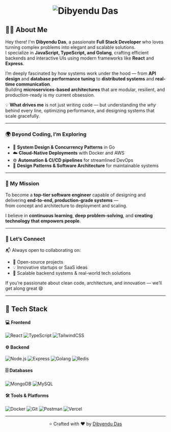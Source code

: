 <!-- Animated Dark Themed GitHub Profile README for Dibyendu Das -->

<h1 align="center">
  <img src="https://readme-typing-svg.demolab.com?font=Fira+Code&pause=1000&center=true&vCenter=true&width=435&lines=Hey+there!+👋;I'm+Dibyendu+Das!;Full+Stack+Developer+%7C+MERN+%7C+Go+%7C+Microservices" alt="Dibyendu Das" />
</h1>



## 🧑‍💻 About Me  

Hey there! I'm **Dibyendu Das**, a passionate **Full Stack Developer** who loves turning complex problems into elegant and scalable solutions.  
I specialize in **JavaScript, TypeScript, and Golang**, crafting efficient backends and interactive UIs using modern frameworks like **React** and **Express**.  

I’m deeply fascinated by how systems work under the hood — from **API design** and **database performance tuning** to **distributed systems** and **real-time communication**.  
Building **microservices-based architectures** that are modular, resilient, and production-ready is my current obsession.  

💡 **What drives me** is not just writing code — but understanding the *why* behind every line, optimizing performance, and designing systems that scale gracefully.  

---

### 🌍 Beyond Coding, I’m Exploring

- 🧠 **System Design & Concurrency Patterns** in Go  
- ☁️ **Cloud-Native Deployments** with Docker and AWS  
- ⚙️ **Automation & CI/CD pipelines** for streamlined DevOps  
- 🧩 **Design Patterns & Software Architecture** for maintainable systems  

---

### 🎯 My Mission

To become a **top-tier software engineer** capable of designing and delivering **end-to-end, production-grade systems** —  
from concept and architecture to deployment and scaling.  

I believe in **continuous learning**, **deep problem-solving**, and **creating technology that empowers people**.  

---

### 🤝 Let’s Connect

📬 Always open to collaborating on:  
- 🚀 Open-source projects  
- 💡 Innovative startups or SaaS ideas  
- 🧩 Scalable backend systems & real-world tech solutions  

If you’re passionate about clean code, architecture, and innovation — we’ll get along great 😄
 


---

## 🧰 Tech Stack

#### 💻 Frontend
![React](https://img.shields.io/badge/React-20232A?style=for-the-badge&logo=react&logoColor=61DAFB)
![TypeScript](https://img.shields.io/badge/TypeScript-007ACC?style=for-the-badge&logo=typescript&logoColor=white)
![TailwindCSS](https://img.shields.io/badge/TailwindCSS-38B2AC?style=for-the-badge&logo=tailwind-css&logoColor=white)

#### ⚙️ Backend
![Node.js](https://img.shields.io/badge/Node.js-339933?style=for-the-badge&logo=node-dot-js&logoColor=white)
![Express](https://img.shields.io/badge/Express.js-000000?style=for-the-badge&logo=express&logoColor=white)
![Golang](https://img.shields.io/badge/Golang-00ADD8?style=for-the-badge&logo=go&logoColor=white)
![Redis](https://img.shields.io/badge/Redis-DC382D?style=for-the-badge&logo=redis&logoColor=white)

#### 🗄️ Databases
![MongoDB](https://img.shields.io/badge/MongoDB-47A248?style=for-the-badge&logo=mongodb&logoColor=white)
![MySQL](https://img.shields.io/badge/MySQL-4479A1?style=for-the-badge&logo=mysql&logoColor=white)

#### 🛠️ Tools & Platforms
![Docker](https://img.shields.io/badge/Docker-2496ED?style=for-the-badge&logo=docker&logoColor=white)
![Git](https://img.shields.io/badge/Git-F05032?style=for-the-badge&logo=git&logoColor=white)
![Postman](https://img.shields.io/badge/Postman-FF6C37?style=for-the-badge&logo=postman&logoColor=white)
![Vercel](https://img.shields.io/badge/Vercel-000000?style=for-the-badge&logo=vercel&logoColor=white)



---




<p align="center">⭐️ Crafted with ❤️ by <a href="https://github.com/Dibyendu-dev">Dibyendu Das</a></p>



